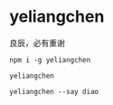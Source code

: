 # yeliangchen

良辰，必有重谢

```
npm i -g yeliangchen
```  

```
yeliangchen
```

```
yeliangchen --say diao
```
